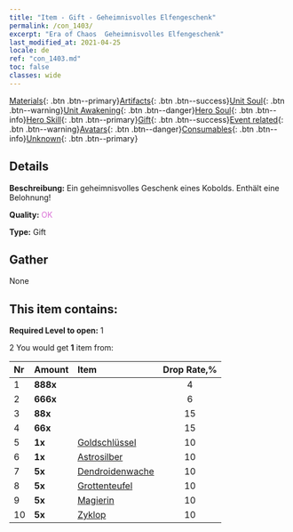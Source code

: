 ```yaml
---
title: "Item - Gift - Geheimnisvolles Elfengeschenk"
permalink: /con_1403/
excerpt: "Era of Chaos  Geheimnisvolles Elfengeschenk"
last_modified_at: 2021-04-25
locale: de
ref: "con_1403.md"
toc: false
classes: wide
---
```

 [Materials](/ItemsDE/){: .btn .btn--primary}[Artifacts](/ItemsDE/Artifacts/){: .btn .btn--success}[Unit Soul](/ItemsDE/UnitSoul/){: .btn .btn--warning}[Unit Awakening](/ItemsDE/UnitAwakening/){: .btn .btn--danger}[Hero Soul](/ItemsDE/HeroSoul/){: .btn .btn--info}[Hero Skill](/ItemsDE/HeroSkill/){: .btn .btn--primary}[Gift](/ItemsDE/Gift/){: .btn .btn--success}[Event related](/ItemsDE/Events/){: .btn .btn--warning}[Avatars](/ItemsDE/Avatars/){: .btn .btn--danger}[Consumables](/ItemsDE/Consumables/){: .btn .btn--info}[Unknown](/ItemsDE/Unknown/){: .btn .btn--primary}

## Details
 **Beschreibung:** Ein geheimnisvolles Geschenk eines Kobolds. Enthält eine Belohnung!

 **Quality:** <span style="color: #DA70D6">OK</span>

 **Type:** Gift

## Gather

  None

## This item contains:

 **Required Level to open:** 1

 2 You would get **1** item  from:

  | Nr | Amount |     Item    | Drop Rate,% |
  |:---|:-------|:------------|:---------:|
  | 1 |  **888x** | <i class="fas fa-gem"/> | 4 | 
  | 2 |  **666x** | <i class="fas fa-gem"/> | 6 | 
  | 3 |  **88x** | <i class="fas fa-gem"/> | 15 | 
  | 4 |  **66x** | <i class="fas fa-gem"/> | 15 | 
  | 5 |  **1x** | [Goldschlüssel](/ItemsDE/con_783/) | 10 | 
  | 6 |  **1x** | [Astrosilber](/ItemsDE/con_969/) | 10 | 
  | 7 |  **5x** | [Dendroidenwache](/ItemsDE/unt_203/) | 10 | 
  | 8 |  **5x** | [Grottenteufel](/ItemsDE/unt_230/) | 10 | 
  | 9 |  **5x** | [Magierin](/ItemsDE/unt_238/) | 10 | 
  | 10 |  **5x** | [Zyklop](/ItemsDE/unt_222/) | 10 | 
